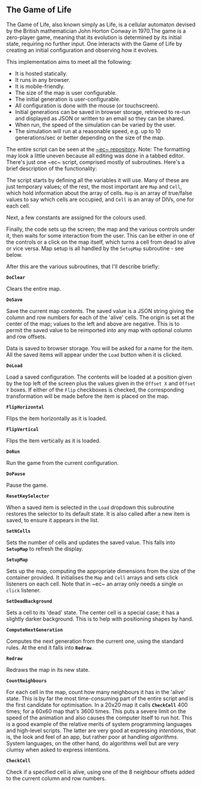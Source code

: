 ## The Game of Life

The Game of Life, also known simply as Life, is a cellular automaton devised by the British mathematician John Horton Conway in 1970.The game is a zero-player game, meaning that its evolution is determined by its initial state, requiring no further input. One interacts with the Game of Life by creating an initial configuration and observing how it evolves.

This implementation aims to meet all the following:

 - It is hosted statically.
 - It runs in any browser.
 - It is mobile-friendly.
 - The size of the map is user configurable.
 - The initial generation is user-configurable.
 - All configuration is done with the mouse (or touchscreen).
 - Initial generations can be saved in browser storage, retrieved to re-run and displayed as JSON or written to an email so they can be shared.
 - When run, the speed of the simulation can be varied by the user.
 - The simulation will run at a reasonable speed, e.g. up to 10 generations/sec or better depending on the size of the map.

The entire script can be seen at the [~ec~ repository](https://raw.githubusercontent.com/easycoder/easycoder.github.io/master/resources/ecs/lifedemo.ecs). Note: The formatting may look a little uneven because all editing was done in a tabbed editor. There's just one ~ec~ script, comprised mostly of subroutines. Here's a brief description of the functionality:

The script starts by defining all the variables it will use. Many of these are just temporary values; of the rest, the most important are `Map` and `Cell`, which hold information about the array of cells. `Map` is an array of true/false values to say which cells are occupied, and `Cell` is an array of DIVs, one for each cell.

Next, a few constants are assigned for the colours used.

Finally, the code sets up the screen; the map and the various controls under it, then waits for some interaction from the user. This can be either in one of the controls or a click on the map itself, which turns a cell from dead to alive or vice versa. Map setup is all handled by the `SetupMap` subroutine - see below.

After this are the various subroutines, that I'll describe briefly:

**`DoClear`**

Clears the entire map.

**`DoSave`**

Save the current map contents. The saved value is a JSON string giving the column and row numbers for each of the 'alive' cells. The origin is set at the center of the map; values to the left and above are negative. This is to permit the saved value to be reimported into any map with optional column and row offsets.

Data is saved to browser storage. You will be asked for a name for the item. All the saved items will appear under the `Load` button when it is clicked.

**`DoLoad`**

Load a saved configuration. The contents will be loaded at a position given by the top left of the screen plus the values given in the `Offset X` and `Offset Y` boxes. If either of the `Flip` checkboxes is checked, the corresponding transformation will be made before the item is placed on the map.

**`FlipHorizontal`**

Flips the item horizontally as it is loaded.

**`FlipVertical`**

Flips the item vertically as it is loaded.

**`DoRun`**

Run the game from the current configuration.

**`DoPause`**

Pause the game.

**`ResetKeySelector`**

When a saved item is selected in the `Load` dropdown this subroutine restores the selector to its default state. It is also called after a new item is saved, to ensure it appears in the list.

**`SetNCells`**

Sets the number of cells and updates the saved value. This falls into **`SetupMap`** to refresh the display.

**`SetupMap`**

Sets up the map, computing the appropriate dimensions from the size of the container provided. It initialises the `Map` and `Cell` arrays and sets click listeners on each cell. Note that in ~ec~ an array only needs a single `on click` listener.

**`SetDeadBackground`**

Sets a cell to its 'dead' state. The center cell is a special case; it has a slightly darker background. This is to help with positioning shapes by hand.

**`ComputeNextGeneration`**

Computes the next generation from the current one, using the standard rules. At the end it falls into **`Redraw`**.

**`Redraw`**

Redraws the map in its new state.

**`CountNeighbours`**

For each cell in the map, count how many neighbours it has in the 'alive' state. This is by far the most time-consuming part of the entire script and is the first candidate for optimisation. In a 20x20 map it calls **`CheckCell`** 400 times; for a 60x60 map that's 3600 times. This puts a severe limit on the speed of the animation and also causes the computer itself to run hot. This is a good example of the relative merits of system programming languages and high-level scripts. The latter are very good at expressing _intentions_, that is, the look and feel of an app, but rather poor at handling _algorithms_. System languages, on the other hand, do algorithms well but are very clumsy when asked to express intentions.

**`CheckCell`**

Check if a specified cell is alive, using one of the 8 neighbour offsets added to the current column and row numbers.
